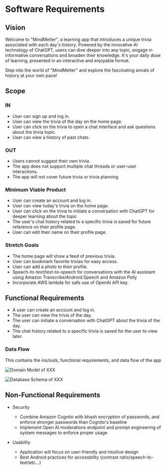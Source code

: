 # Software Requirements

## Vision

Welcome to "MindMelter", a learning app that introduces a unique trivia associated with each day's history. Powered by the innovative AI technology of ChatGPT, users can dive deeper into any topic, engage in informative conversations and broaden their knowledge. It's your daily dose of learning, presented in an interactive and enjoyable format.

Step into the world of "MindMelter" and explore the fascinating annals of history at your own pace!

## Scope

### IN

* User can sign up and log in.
* User can view the trivia of the day on the home page.
* User can click on the trivia to open a chat interface and ask questions about the trivia topic.
* User can view a history of past chats.

### OUT

* Users cannot suggest their own trivia.
* The app does not support multiple chat threads or user-user interactions.
* The app will not cover future trivia or trivia planning.

### Minimum Viable Product

* User can create an account and log in.
* User can view today's trivia on the home page.
* User can click on the trivia to initiate a conversation with ChatGPT for deeper learning about the topic
* The user's chat history related to a specific trivia is saved for future reference on their profile page.
* User can edit their name on their profile page.

### Stretch Goals

* The home page will show a feed of previous trivia.
* User can bookmark favorite trivias for easy access.
* User can add a photo to their profile.
* Speech-to-text/text-to-speech for conversations with the AI assistant using Amazon Transcribe/Android.Speech and Amazon Polly
* Incorporate AWS lambda for safe use of OpenAI API key.

## Functional Requirements

* A user can create an account and log in.
* The user can view the trivia of the day.
* The user can initiate a conversation with ChatGPT about the trivia of the day.
* The chat history related to a specific trivia is saved for the user to view later.

### Data Flow

This contains the ins/outs, functional requirements, and data flow of the app

![Domain Model of XXX](images/XXX)

![Database Schema of XXX](images/XXX)

## Non-Functional Requirements

* Security
  * Combine Amazon Cognito with bhash encryption of passwords, and enforce stronger passwords than Cognito's baseline
  * Implement Open AI moderations endpoint and prompt engineering of system messages to enforce proper usage

* Usability
  * Application will focus on user-friendly and intuitive design
  * Best Android practices for accessbility (contrast ratio/speech-to-text/etc...)
